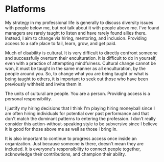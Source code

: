 # Platforms

My strategy in my professional life is generally to discuss diversity issues with people below me, but not talk about it with people above me. I've found managers are rarely taught to listen and have rarely found allies there. Instead, I aim to change via hiring, mentoring, and inclusion. Providing access to a safe place to fail, learn, grow, and get paid.

Much of disability is cultural. It is very difficult to directly confront someone and successfully overturn their enculturation. It is difficult to do in yourself, even with a practice of attempting mindfulness. Cultural change cannot be won, it must be taught in the same manner as all enculturation, by the people around you. So, to change what you are being taught or what is being taught to others, it is important to seek out those who have been previously withheld and invite them in.

The units of cultural are people. You are a person. Providing access is a personal responsibility.

I justify my hiring decisions that I think I'm playing hiring moneyball since I am often hiring individuals for potential over past performance and that don't match the dominant patterns to entering the profession. I don't really consider this action-without-speaking style to be subversive since I believe it is good for those above me as well as those I bring in.

It is also important to continue to progress access once inside an organization. Just because someone is there, doesn't mean they are included. It is everyone's responsibility to connect people together, acknowledge their contributions, and champion their ability.
